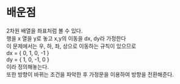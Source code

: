 # 배운점
2차원 배열을 좌표처럼 볼 수 있다.  
행을 x 열을 y로 놓고 x,y의 이동을 dx, dy라 가정한다  
이 문제에서는 우, 하, 좌, 상으로 이동하는 규칙이 있으므로  
dx = { 0, 1, 0, -1 }  
dy = { 1, 0, -1, 0 }  
이라 정의해놓는다.  
또한 방향이 바뀌는 조건을 파악한 후 가정문을 이용하여 방향을 전환해준다.  
